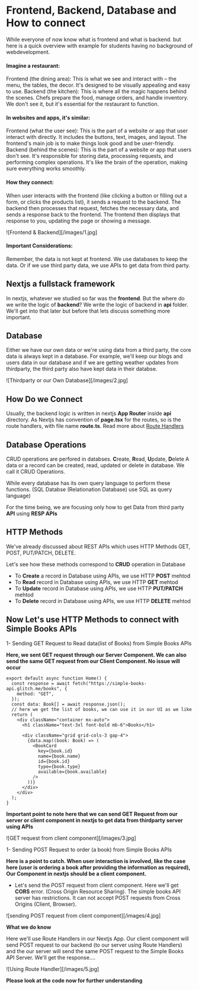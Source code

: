# Frontend, Backend, Database and How to connect

While everyone of now know what is frontend and what is backend. but here is a quick overview with example for students having no background of webdevelopment.

#### Imagine a restaurant:

Frontend (the dining area):
This is what we see and interact with – the menu, the tables, the decor. It's designed to be visually appealing and easy to use.
Backend (the kitchen): This is where all the magic happens behind the scenes. Chefs prepare the food, manage orders, and handle inventory. We don't see it, but it's essential for the restaurant to function.

#### In websites and apps, it's similar:

Frontend (what the user see): This is the part of a website or app that user interact with directly. It includes the buttons, text, images, and layout. The frontend's main job is to make things look good and be user-friendly.
Backend (behind the scenes): This is the part of a website or app that users don't see. It's responsible for storing data, processing requests, and performing complex operations. It's like the brain of the operation, making sure everything works smoothly.

#### How they connect:

When user interacts with the frontend (like clicking a button or filling out a form, or clicks the products list), it sends a request to the backend. The backend then processes that request, fetches the necessary data, and sends a response back to the frontend. The frontend then displays that response to you, updating the page or showing a message.

![Frontend & Backend][/images/1.jpg]

#### Important Considerations:

Remember, the data is not kept at frontend. We use databases to keep the data. Or if we use third party data, we use APIs to get data from third party.

## Nextjs a fullstack framework

In nextjs, whatever we studied so far was the **frontend**. But the where do we write the logic of **backend**?
We write the logic of backend in **api** folder. We'll get into that later but before that lets discuss something more important.

## Database

Either we have our own data or we're using data from a third party, the core data is always kept in a database. For example, we'll keep our blogs and users data in our database and if we are getting weather updates from thirdparty, the third party also have kept data in their databse.

![Thirdparty or our Own Database][/images/2.jpg]


## How Do we Connect

Usually, the backend logic is written in nextjs **App Router** inside **api** directory. As Nextjs has convention of **page.tsx** for the routes, so is the route handlers, with file name **route.ts**. Read more about [Route Handlers](https://nextjs.org/docs/app/building-your-application/routing/route-handlers)

## Database Operations

CRUD operations are perfored in databses. **C**reate, **R**ead, **U**pdate, **D**elete
A data or a record can be created, read, updated or delete in database. We call it CRUD Operations.

While every database has its own query language to perform these functions. (SQL Databse (Relationation Database) use SQL as query language)

For the time being, we are focusing only how to get Data from third party **API** using **RESP APIs**

## HTTP Methods

We've already discussed about REST APIs which uses HTTP Methods GET, POST, PUT/PATCH, DELETE.

Let's see how these methods correspond to **CRUD** operation in Database

- To **Create** a record in Database using APIs, we use HTTP **POST** mehtod
- To **Read** record in Database using APIs, we use HTTP **GET** mehtod
- To **Update** record in Database using APIs, we use HTTP **PUT/PATCH** mehtod
- To **Delete** record in Database using APIs, we use HTTP **DELETE** mehtod

## Now Let's use HTTP Methods to connect with Simple Books APIs

1- Sending GET Request to Read data(list of Books) from Simple Books APIs

**Here, we sent GET request through our Server Component. We can also send the same GET request from our Client Component. No issue will occur**

```
export default async function Home() {
  const response = await fetch("https://simple-books-api.glitch.me/books", {
    method: "GET",
  });
  const data: Book[] = await response.json();
  // here we get the list of books, we can use it in our UI as we like
  return (
    <div className="container mx-auto">
      <h1 className="text-3xl font-bold mb-6">Books</h1>

      <div className="grid grid-cols-3 gap-4">
        {data.map((book: Book) => (
          <BookCard
            key={book.id}
            name={book.name}
            id={book.id}
            type={book.type}
            available={book.available}
          />
        ))}
      </div>
    </div>
  );
}
```

**Important point to note here that we can send GET Request from our server or client component in nextjs to get data from thirdparty server using APIs**

![GET request from client component][/images/3.jpg]

1- Sending POST Request to order (a book) from Simple Books APIs

**Here is a point to catch. When user interaction is involved, like the case here (user is ordering a book after providing the information as required), Our Component in nextjs should be a client component.**

- Let's send the POST request from client component.
  Here we'll get **CORS** error. (Cross Origin Resource Sharing). The simple books API server has restrictions. It can not accept POST requests from Cross Origins (Client, Browser).

![sending POST request from client component][/images/4.jpg]

**What we do know**

Here we'll use Route Handlers in our Nextjs App. Our client component will send POST request to our backend (to our server using Route Handlers) and the our server will send the same POST request to the Simple Books API Server. We'll get the response....

![Using Route Handler][/images/5.jpg]

**Please look at the code now for further understanding**

